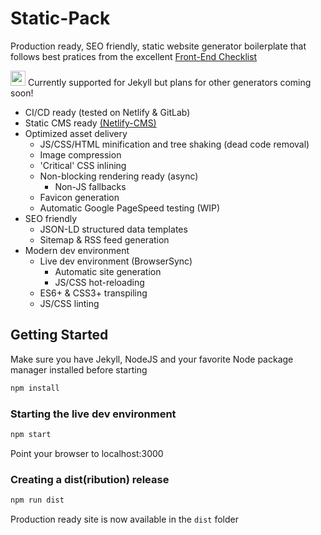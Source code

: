 # Static-Pack
Production ready, SEO friendly, static website generator boilerplate that follows best pratices from the excellent [Front-End Checklist](https://frontendchecklist.io/)

<img src="https://assets-cdn.github.com/images/icons/emoji/unicode/2757.png" width=24 height=24> Currently supported for Jekyll but plans for other generators coming soon!

* CI/CD ready (tested on Netlify & GitLab)
* Static CMS ready [(Netlify-CMS)](https://www.netlifycms.org/)
* Optimized asset delivery
  * JS/CSS/HTML minification and tree shaking (dead code removal)
  * Image compression
  * 'Critical' CSS inlining
  * Non-blocking rendering ready (async)
    * Non-JS fallbacks
  * Favicon generation
  * Automatic Google PageSpeed testing (WIP)
* SEO friendly
  * JSON-LD structured data templates
  * Sitemap & RSS feed generation
* Modern dev environment
  * Live dev environment (BrowserSync)
    * Automatic site generation
    * JS/CSS hot-reloading
  * ES6+ & CSS3+ transpiling
  * JS/CSS linting




## Getting Started
Make sure you have Jekyll, NodeJS and your favorite Node package manager installed before starting

```javascript
npm install
```

### Starting the live dev environment
```javascript
npm start
````
Point your browser to localhost:3000

### Creating a dist(ribution) release
```javascript
npm run dist
```
Production ready site is now available in the `dist` folder